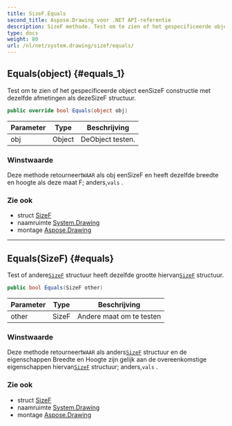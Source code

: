 ```yaml
---
title: SizeF.Equals
second_title: Aspose.Drawing voor .NET API-referentie
description: SizeF methode. Test om te zien of het gespecificeerde object eenSizeF constructie met dezelfde afmetingen als dezeSizeF structuur.
type: docs
weight: 80
url: /nl/net/system.drawing/sizef/equals/
---
```

## Equals(object) {#equals_1}

Test om te zien of het gespecificeerde object eenSizeF constructie met dezelfde afmetingen als dezeSizeF structuur.

```csharp
public override bool Equals(object obj)
```

| Parameter | Type | Beschrijving |
| --- | --- | --- |
| obj | Object | DeObject testen. |

### Winstwaarde

Deze methode retourneert`WAAR` als obj eenSizeF en heeft dezelfde breedte en hoogte als deze maat F; anders,`vals` .

### Zie ook

* struct [SizeF](../)
* naamruimte [System.Drawing](../../sizef/)
* montage [Aspose.Drawing](../../../)

---

## Equals(SizeF) {#equals}

Test of andere[`SizeF`](../) structuur heeft dezelfde grootte hiervan[`SizeF`](../) structuur.

```csharp
public bool Equals(SizeF other)
```

| Parameter | Type | Beschrijving |
| --- | --- | --- |
| other | SizeF | Andere maat om te testen |

### Winstwaarde

Deze methode retourneert`WAAR` als anders[`SizeF`](../) structuur en de eigenschappen Breedte en Hoogte zijn gelijk aan de overeenkomstige eigenschappen hiervan[`SizeF`](../) structuur; anders,`vals` .

### Zie ook

* struct [SizeF](../)
* naamruimte [System.Drawing](../../sizef/)
* montage [Aspose.Drawing](../../../)


